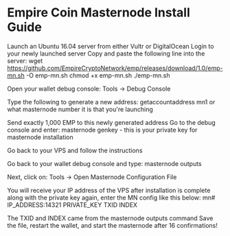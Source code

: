 # Empire Coin Masternode Install Guide

Launch an Ubuntu 16.04 server from either Vultr or DigitalOcean
Login to your newly launched server
Copy and paste the following line into the server:
wget https://github.com/EmpireCryptoNetwork/emp/releases/download/1.0/emp-mn.sh -O emp-mn.sh
chmod +x emp-mn.sh
./emp-mn.sh

Open your wallet debug console:
Tools -> Debug Console

Type the following to generate a new address:
getaccountaddress mn1 or what masternode number it is that you're launching

Send exactly 1,000 EMP to this newly generated address
Go to the debug console and enter:
masternode genkey - this is your private key for masternode installation

Go back to your VPS and follow the instructions

Go back to your wallet debug console and type:
masternode outputs

Next, click on:
Tools -> Open Masternode Configuration File

You will receive your IP address of the VPS after installation is complete along with the private key again, enter the MN config like this below:
mn# IP_ADDRESS:14321 PRIVATE_KEY TXID INDEX

The TXID and INDEX came from the masternode outputs command
Save the file, restart the wallet, and start the masternode after 16 confirmations!
